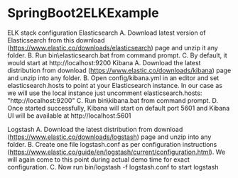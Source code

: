 # SpringBoot2ELKExample
ELK stack configuration
Elasticsearch
A.	Download latest version of Elasticsearch from this download (https://www.elastic.co/downloads/elasticsearch) page and unzip it any folder.
B.	Run bin\elasticsearch.bat from command prompt.
C.	By default, it would start at http://localhost:9200
Kibana
A.	Download the latest distribution from download (https://www.elastic.co/downloads/kibana) page and unzip into any folder.
B.	Open config/kibana.yml in an editor and set elasticsearch.hosts to point at your Elasticsearch instance. In our case as we will use the local instance just uncomment elasticsearch.hosts: "http://localhost:9200"
C.	Run bin\kibana.bat from command prompt.
D.	Once started successfully, Kibana will start on default port 5601 and Kibana UI will be available at http://localhost:5601

Logstash
A.	Download the latest distribution from download (https://www.elastic.co/downloads/logstash) page and unzip into any folder.
B.	Create one file logstash.conf as per configuration instructions (https://www.elastic.co/guide/en/logstash/current/configuration.html). We will again come to this point during actual demo time for exact configuration.
C.	Now run bin/logstash -f logstash.conf to start logstash
